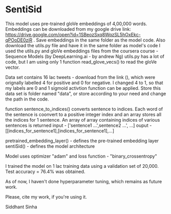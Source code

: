 # SentiSid

This model uses pre-trained gloVe embeddings of 4,00,000 words. Embeddings can be downloaded from my google drive link: https://drive.google.com/open?id=1SBeozSxq8WqzSL5hOxEkc-qPOoDE0ziR . Save embeddings in the same folder as the model code.
Also download the utils.py file and have it in the same folder as model's code 
I used the utils.py and gloVe embeddings files from the coursera course - Sequence Models (by DeepLearning.ai - by andrew Ng)
utils.py has a lot of code, but I am using only 1 function read_glove_vecs() to read the gloVe vector.

Data set contains 16 lac tweets - download from the link (), which were orignally labelled 4 for positive and 0 for negative.
I changed 4 to 1, so that my labels are 0 and 1 sigmoid activtion function can be applied.
Store this data set is folder named "data", or store according to your need and change the path in the code.

function sentence_to_indices() converts sentence to indices. Each word of the sentence is coonvert to a positive integer index and an array stores all the indices for 1 sentence. An array of array containing indices of various sentences is returned
input - ['sentence1 ...',sentence2 ...', ...]
ouput - [[indices_for_sentence1],[indices_for_sentence1],...]

pretrained_embedding_layer() - defines the pre-trained embedding layer
sentiSid() - defines the model architecture

Model uses optimizer "adam" and loss function - "binary_crossentropy"

I trained the model on 1 lac training data using a validation set of 20,000. 
Test accuracy = 76.4% was obtained.

As of now, I haven't done hyperparameter tuning, which remains as future work.

Please, cite my work, if you're using it.

Siddhant Sinha
